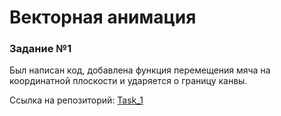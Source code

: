 # Векторная анимация

### Задание №1

Был написан код, добавлена функция перемещения мяча на координатной плоскости и ударяется о границу канвы.

Ссылка на репозиторий: [Task_1](https://github.com/Nikistor/UPSP/tree/Task_1)
